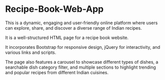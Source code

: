 # Recipe-Book-Web-App
This is a dynamic, engaging and user-friendly online platform where users can explore, share, and discover a diverse range of Indian recipes.


It is a well-structured HTML page for a recipe book website. 


It incorporates Bootstrap for responsive design, jQuery for interactivity, and various links and scripts. 


The page also features a carousel to showcase different types of dishes, a searchable dish category filter, and multiple sections to highlight trending and popular recipes from different Indian cuisines.
